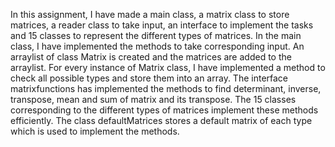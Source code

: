 In this assignment, I have made a main class, a matrix class to store matrices,
a reader class to take input, an interface to implement the tasks and 15 classes
to represent the different types of matrices.
In the main class, I have implemented the methods to take corresponding input.
An arraylist of class Matrix is created and the matrices are added to the arraylist.
For every instance of Matrix class, I have implemented a method to check all possible types
and store them into an array.
The interface matrixfunctions has implemented the methods to find determinant, inverse, transpose,
mean and sum of matrix and its transpose.
The 15 classes corresponding to the different types of matrices implement these methods efficiently.
The class defaultMatrices stores a default matrix of each type which is used to implement the methods.
